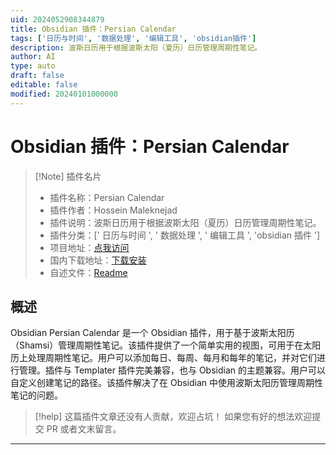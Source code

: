 ```yaml
---
uid: 2024052908344879
title: Obsidian 插件：Persian Calendar
tags: ['日历与时间', '数据处理', '编辑工具', 'obsidian插件']
description: 波斯日历用于根据波斯太阳（夏历）日历管理周期性笔记。
author: AI
type: auto
draft: false
editable: false
modified: 20240101000000
---
```


# Obsidian 插件：Persian Calendar

> [!Note] 插件名片
> - 插件名称：Persian Calendar
> - 插件作者：Hossein Maleknejad
> - 插件说明：波斯日历用于根据波斯太阳（夏历）日历管理周期性笔记。
> - 插件分类：[' 日历与时间 ', ' 数据处理 ', ' 编辑工具 ', 'obsidian 插件 ']
> - 项目地址：[点我访问](https://github.com/maleknejad/obsidian-persian-calendar)
> - 国内下载地址：[下载安装](https://pkmer.cn/products/plugin/pluginMarket/?persian-calendar)
> - 自述文件：[Readme](https://ghproxy.net/https://raw.githubusercontent.com/maleknejad/obsidian-persian-calendar/master/README.md)

## 概述

Obsidian Persian Calendar 是一个 Obsidian 插件，用于基于波斯太阳历（Shamsi）管理周期性笔记。该插件提供了一个简单实用的视图，可用于在太阳历上处理周期性笔记。用户可以添加每日、每周、每月和每年的笔记，并对它们进行管理。插件与 Templater 插件完美兼容，也与 Obsidian 的主题兼容。用户可以自定义创建笔记的路径。该插件解决了在 Obsidian 中使用波斯太阳历管理周期性笔记的问题。

> [!help]
> 这篇插件文章还没有人贡献，欢迎占坑！
> 如果您有好的想法欢迎提交 PR 或者文末留言。

---



